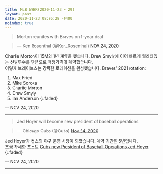 ```yaml
---
title: MLB WEEK(2020-11-23 ~ 29)
layout: post
date: 2020-11-23 08:26:28 -0400
noindex: true
---
```


> Morton reunites with Braves on 1-year deal

<script async src="//platform.twitter.com/widgets.js" charset="utf-8"></script>
<blockquote class="twitter-tweet" data-lang="en">
  &mdash; Ken Rosenthal (@Ken_Rosenthal)
  <a href="https://twitter.com/Ken_Rosenthal/status/1331241738967658498">NOV 24, 2020</a>
</blockquote>

Charlie Morton이 15M의 1년 계약을 했습니다. Drew Smyly에 이어 빠르게 퀄리티있는 선발투수를 단년으로 적정가격에 계약했습니다.   
이렇게 브레이브스는 강력한 로테이션을 완성했습니다.
Braves' 2021 rotation:
1. Max Fried
2. Mike Soroka
3. Charlie Morton
4. Drew Smyly
5. Ian Anderson
{:.faded}

 -- NOV 24, 2020

---

> Jed Hoyer will become new president of baseball operations

<script async src="//platform.twitter.com/widgets.js" charset="utf-8"></script>
<blockquote class="twitter-tweet" data-lang="en">
  &mdash; Chicago Cubs (@Cubs)
  <a href="https://twitter.com/Cubs/status/1330934362649587716">Nov 24, 2020</a>
</blockquote>

Jed Hoyer가 컵스의 야구 운영 사장이 되었습니다. 계약 기간은 5년입니다.    
조금 자세한 포스트 [Cubs new President of Baseball Operations Jed Hoyer](https://numberblackh.github.io/newstopic/2020-11-24-Cubs-new-President-of-Baseball-Operations-Jed-Hoyer/)
{:.faded}

 -- NOV 24, 2020

---
